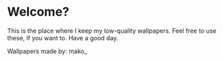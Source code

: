 # Welcome?
This is the place where I keep my low-quality wallpapers.
Feel free to use these, if you want to.
Have a good day.

Wallpapers made by: mako_
